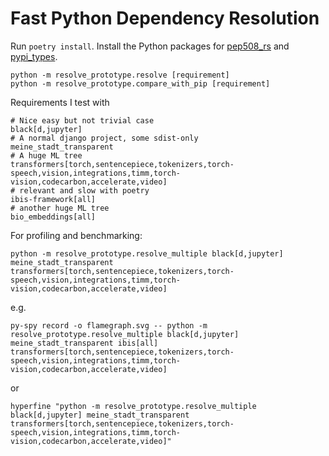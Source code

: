 # Fast Python Dependency Resolution

Run `poetry install`. Install the Python packages for [pep508_rs](https://github.com/konstin/pep508_rs) and [pypi_types](pypi_types).

```shell
python -m resolve_prototype.resolve [requirement]
python -m resolve_prototype.compare_with_pip [requirement]
```

Requirements I test with

```text
# Nice easy but not trivial case
black[d,jupyter]
# A normal django project, some sdist-only
meine_stadt_transparent
# A huge ML tree
transformers[torch,sentencepiece,tokenizers,torch-speech,vision,integrations,timm,torch-vision,codecarbon,accelerate,video]
# relevant and slow with poetry
ibis-framework[all]
# another huge ML tree 
bio_embeddings[all]
```

For profiling and benchmarking:

```shell
python -m resolve_prototype.resolve_multiple black[d,jupyter] meine_stadt_transparent transformers[torch,sentencepiece,tokenizers,torch-speech,vision,integrations,timm,torch-vision,codecarbon,accelerate,video]
```

e.g.

```shell
py-spy record -o flamegraph.svg -- python -m resolve_prototype.resolve_multiple black[d,jupyter] meine_stadt_transparent ibis[all] transformers[torch,sentencepiece,tokenizers,torch-speech,vision,integrations,timm,torch-vision,codecarbon,accelerate,video]
```

or 

```shell
hyperfine "python -m resolve_prototype.resolve_multiple black[d,jupyter] meine_stadt_transparent transformers[torch,sentencepiece,tokenizers,torch-speech,vision,integrations,timm,torch-vision,codecarbon,accelerate,video]"
```